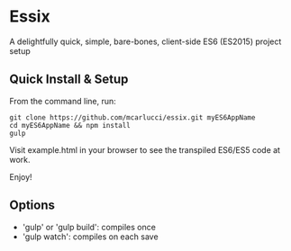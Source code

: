 Essix
==========
A delightfully quick, simple, bare-bones, client-side ES6 (ES2015) project setup

Quick Install & Setup
---------
From the command line, run:

    git clone https://github.com/mcarlucci/essix.git myES6AppName
    cd myES6AppName && npm install
    gulp
    
Visit example.html in your browser to see the transpiled ES6/ES5 code at work.

Enjoy!

Options
-------
- 'gulp' or 'gulp build': compiles once
- 'gulp watch': compiles on each save
